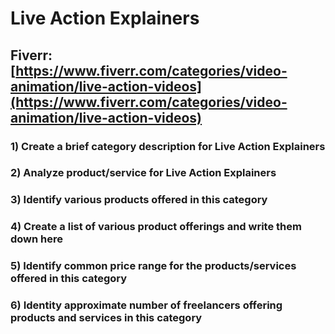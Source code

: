 # Live Action Explainers
## Fiverr: [https://www.fiverr.com/categories/video-animation/live-action-videos](https://www.fiverr.com/categories/video-animation/live-action-videos)
### 1) Create a brief category description for Live Action Explainers
### 2) Analyze product/service for Live Action Explainers
### 3) Identify various products offered in this category
### 4) Create a list of various product offerings and write them down here
### 5) Identify common price range for the products/services offered in this category
### 6) Identity approximate number of freelancers offering products and services in this category
